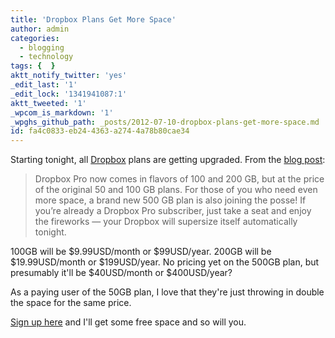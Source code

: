 ```yaml
---
title: 'Dropbox Plans Get More Space'
author: admin
categories:
  - blogging
  - technology
tags: {  }
aktt_notify_twitter: 'yes'
_edit_last: '1'
_edit_lock: '1341941087:1'
aktt_tweeted: '1'
_wpcom_is_markdown: '1'
_wpghs_github_path: _posts/2012-07-10-dropbox-plans-get-more-space.md
id: fa4c0833-eb24-4363-a274-4a78b80cae34
---
```

<p>Starting tonight, all <a href="http://db.tt/czHe7sK">Dropbox</a> plans are getting upgraded. From the <a href="http://blog.dropbox.com/index.php/new-dropbox-pro-plans/">blog post</a>:</p>
<blockquote><p>
  Dropbox Pro now comes in flavors of 100 and 200 GB, but at the price of the original 50 and 100 GB plans. For those of you who need even more space, a brand new 500 GB plan is also joining the posse! If you’re already a Dropbox Pro subscriber, just take a seat and enjoy the fireworks — your Dropbox will supersize itself automatically tonight.
</p></blockquote>
<p>100GB will be $9.99USD/month or $99USD/year. 200GB will be $19.99USD/month or $199USD/year. No pricing yet on the 500GB plan, but presumably it'll be $40USD/month or $400USD/year?</p>
<p>As a paying user of the 50GB plan, I love that they're just throwing in double the space for the same price.</p>
<p><a href="http://db.tt/czHe7sK">Sign up here</a> and I'll get some free space and so will you.</p>
